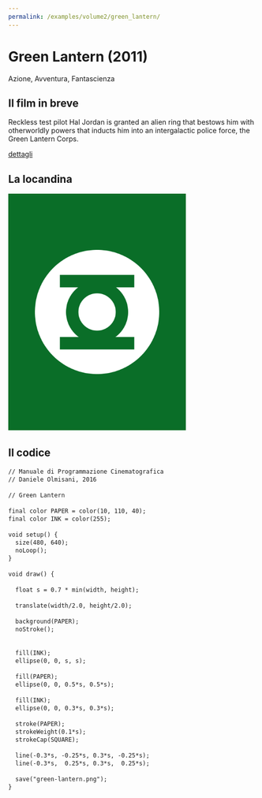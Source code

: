 ```yaml
---
permalink: /examples/volume2/green_lantern/
---
```

# Green Lantern (2011)

Azione, Avventura, Fantascienza

## Il film in breve
Reckless test pilot Hal Jordan is granted an alien ring that bestows him with otherworldly powers that inducts him into an intergalactic police force, the Green Lantern Corps.

[dettagli](https://www.imdb.com/title/tt1133985/)

## La locandina
<img src="green-lantern.png"  width="360px" title="Green Lantern">


## Il codice
```processing
// Manuale di Programmazione Cinematografica
// Daniele Olmisani, 2016

// Green Lantern

final color PAPER = color(10, 110, 40);
final color INK = color(255);

void setup() {
  size(480, 640);
  noLoop();
}

void draw() {

  float s = 0.7 * min(width, height);
  
  translate(width/2.0, height/2.0);
  
  background(PAPER);
  noStroke();
  
  
  fill(INK);
  ellipse(0, 0, s, s);
  
  fill(PAPER);
  ellipse(0, 0, 0.5*s, 0.5*s);
  
  fill(INK);
  ellipse(0, 0, 0.3*s, 0.3*s);
  
  stroke(PAPER);
  strokeWeight(0.1*s);
  strokeCap(SQUARE);
  
  line(-0.3*s, -0.25*s, 0.3*s, -0.25*s);
  line(-0.3*s,  0.25*s, 0.3*s,  0.25*s);
  
  save("green-lantern.png");
}
```

